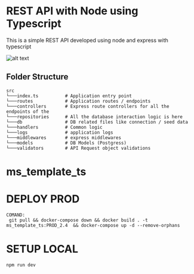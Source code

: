 # REST API with Node using Typescript

This is a simple REST API developed using node and express with typescript

![alt text](https://image.ibb.co/nAd9OF/logos.png "Node Typescript")

## Folder Structure

```
src
└───index.ts          # Application entry point
└───routes            # Application routes / endpoints
└───controllers       # Express route controllers for all the endpoints of the
└───repositories      # All the database interaction logic is here
└───db                # DB related files like connection / seed data
└───handlers          # Common logic
└───logs              # application logs
└───middlewares       # express middlewares
└───models            # DB Models (Postgress)
└───validators        # API Request object validations

```

# ms_template_ts

# DEPLOY PROD

    COMAND:
     git pull && docker-compose down && docker build . -t ms_template_ts:PROD_2.4  && docker-compose up -d --remove-orphans

# SETUP LOCAL

    npm run dev
